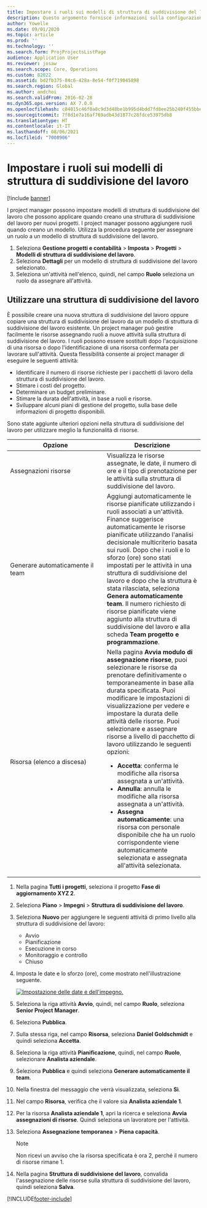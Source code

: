 ```yaml
---
title: Impostare i ruoli sui modelli di struttura di suddivisione del lavoro
description: Questo argomento fornisce informazioni sulla configurazione delle informazioni sui ruoli nei modelli di struttura di suddivisione del lavoro.
author: Yowelle
ms.date: 09/01/2020
ms.topic: article
ms.prod: ''
ms.technology: ''
ms.search.form: ProjProjectsListPage
audience: Application User
ms.reviewer: josaw
ms.search.scope: Core, Operations
ms.custom: 82022
ms.assetid: bd2fb375-84c6-428a-8e54-f0f719045898
ms.search.region: Global
ms.author: andchoi
ms.search.validFrom: 2016-02-28
ms.dyn365.ops.version: AX 7.0.0
ms.openlocfilehash: c84015c46f0a8c9d3d48be1b995d4bdd7fd8ee25b240f455bbe2031f42adc0f5
ms.sourcegitcommit: 7f8d1e7a16af769adb43d1877c28fdce53975db8
ms.translationtype: HT
ms.contentlocale: it-IT
ms.lasthandoff: 08/06/2021
ms.locfileid: "7008906"
---
```

# <a name="set-up-roles-on-work-breakdown-structure-templates"></a>Impostare i ruoli sui modelli di struttura di suddivisione del lavoro

[!include [banner](../includes/banner.md)]

I project manager possono impostare modelli di struttura di suddivisione del lavoro che possono applicare quando creano una struttura di suddivisione del lavoro per nuovi progetti. I project manager possono aggiungere ruoli quando creano un modello. Utilizza la procedura seguente per assegnare un ruolo a un modello di struttura di suddivisione del lavoro.

1. Seleziona **Gestione progetti e contabilità** > **Imposta** > **Progetti** > **Modelli di struttura di suddivisione del lavoro**.
2. Seleziona **Dettagli** per un modello di struttura di suddivisione del lavoro selezionato.
3. Seleziona un'attività nell'elenco, quindi, nel campo **Ruolo** seleziona un ruolo da assegnare all'attività.

## <a name="work-with-a-wbs"></a>Utilizzare una struttura di suddivisione del lavoro

È possibile creare una nuova struttura di suddivisione del lavoro oppure copiare una struttura di suddivisione del lavoro da un modello di struttura di suddivisione del lavoro esistente. Un project manager può gestire facilmente le risorse assegnando ruoli a nuove attività sulla struttura di suddivisione del lavoro. I ruoli possono essere sostituiti dopo l'acquisizione di una risorsa o dopo l'identificazione di una risorsa confermata per lavorare sull'attività. Questa flessibilità consente ai project manager di eseguire le seguenti attività:

- Identificare il numero di risorse richieste per i pacchetti di lavoro della struttura di suddivisione del lavoro.
- Stimare i costi del progetto.
- Determinare un budget preliminare.
- Stimare la durata dell'attività, in base a ruoli e risorse.
- Sviluppare alcuni piani di gestione del progetto, sulla base delle informazioni di progetto disponibili.

Sono state aggiunte ulteriori opzioni nella struttura di suddivisione del lavoro per utilizzare meglio la funzionalità di risorse.

<table>
<colgroup>
<col width="50%" />
<col width="50%" />
</colgroup>
<thead>
<tr class="header">
<th>Opzione</th>
<th>Descrizione</th>
</tr>
</thead>
<tbody>
<tr class="odd">
<td>Assegnazioni risorse</td>
<td>Visualizza le risorse assegnate, le date, il numero di ore e il tipo di prenotazione per le attività sulla struttura di suddivisione del lavoro.</td>
</tr>
<tr class="even">
<td>Generare automaticamente il team</td>
<td>Aggiungi automaticamente le risorse pianificate utilizzando i ruoli associati a un'attività. Finance suggerisce automaticamente le risorse pianificate utilizzando l'analisi decisionale multicriterio basata sui ruoli. Dopo che i ruoli e lo sforzo (ore) sono stati impostati per le attività in una struttura di suddivisione del lavoro e dopo che la struttura è stata rilasciata, seleziona <strong>Genera automaticamente team</strong>. Il numero richiesto di risorse pianificate viene aggiunto alla struttura di suddivisione del lavoro e alla scheda <strong>Team progetto e programmazione</strong>.</td>
</tr>
<tr class="odd">
<td>Risorsa (elenco a discesa)</td>
<td>Nella pagina <strong>Avvia modulo di assegnazione risorse</strong>, puoi selezionare le risorse da prenotare definitivamente o temporaneamente in base alla durata specificata. Puoi modificare le impostazioni di visualizzazione per vedere e impostare la durata delle attività delle risorse. Puoi selezionare e assegnare risorse a livello di pacchetto di lavoro utilizzando le seguenti opzioni:
<ul>
<li><strong>Accetta</strong>: conferma le modifiche alla risorsa assegnata a un'attività.</li>
<li><strong>Annulla</strong>: annulla le modifiche alla risorsa assegnata a un'attività.</li>
<li><strong>Assegna automaticamente</strong>: una risorsa con personale disponibile che ha un ruolo corrispondente viene automaticamente selezionata e assegnata all'attività selezionata.</li>
</ul></td>
</tr>
</tbody>
</table>

1. Nella pagina **Tutti i progetti**, seleziona il progetto **Fase di aggiornamento XYZ 2**.
2. Seleziona **Piano** > **Impegni** > **Struttura di suddivisione del lavoro**.
3. Seleziona **Nuovo** per aggiungere le seguenti attività di primo livello alla struttura di suddivisione del lavoro:

    - Avvio
    - Pianificazione
    - Esecuzione in corso
    - Monitoraggio e controllo
    - Chiuso

4. Imposta le date e lo sforzo (ore), come mostrato nell'illustrazione seguente.

    [![Impostazione delle date e dell'impegno.](./media/projectresourcing10.jpg)](./media/projectresourcing10.jpg)

5. Seleziona la riga attività **Avvio**, quindi, nel campo **Ruolo**, seleziona **Senior Project Manager**.
6. Seleziona **Pubblica**.
7. Sulla stessa riga, nel campo **Risorsa**, seleziona **Daniel Goldschmidt** e quindi seleziona **Accetta**.
8. Seleziona la riga attività **Pianificazione**, quindi, nel campo **Ruolo**, selezionare **Analista aziendale**.
9. Seleziona **Pubblica** e quindi seleziona **Generare automaticamente il team**.
10. Nella finestra del messaggio che verrà visualizzata, seleziona **Sì**.
11. Nel campo **Risorsa**, verifica che il valore sia **Analista aziendale 1**.
12. Per la risorsa **Analista aziendale 1**, apri la ricerca e seleziona **Avvia assegnazioni di risorse**. Quindi seleziona un lavoratore per l'attività.
13. Seleziona **Assegnazione temporanea** &gt; **Piena capacità**.

    > [!NOTE] 
    > Non ricevi un avviso che la risorsa specificata è ora 2, perché il numero di risorse rimane 1.

14. Nella pagina **Struttura di suddivisione del lavoro**, convalida l'assegnazione delle risorse sulla struttura di suddivisione del lavoro, quindi seleziona **Salva**.


[!INCLUDE[footer-include](../includes/footer-banner.md)]
